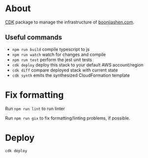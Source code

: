 # About

[CDK](https://docs.aws.amazon.com/cdk) package to manage the infrastructure of [boonjiashen.com](http://boonjiashen.com/).

## Useful commands

 * `npm run build`   compile typescript to js
 * `npm run watch`   watch for changes and compile
 * `npm run test`    perform the jest unit tests
 * `cdk deploy`      deploy this stack to your default AWS account/region
 * `cdk diff`        compare deployed stack with current state
 * `cdk synth`       emits the synthesized CloudFormation template

# Fix formatting

Run `npm run lint` to run linter

Run `npm run gix` to fix formatting/linting problems, if possible.


# Deploy

`cdk deploy`
